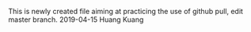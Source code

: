 This is newly created file aiming at practicing the use of github pull, edit master branch.
2019-04-15
Huang Kuang
